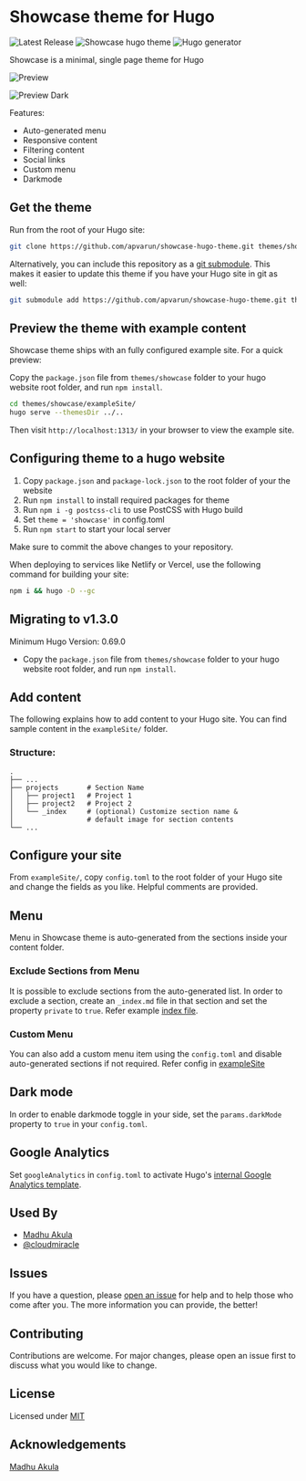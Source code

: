 # Showcase theme for Hugo

![Latest Release](https://img.shields.io/github/tag/apvarun/showcase-hugo-theme.svg)
![Showcase hugo theme](https://img.shields.io/github/license/apvarun/showcase-hugo-theme)
![Hugo generator](https://img.shields.io/badge/generator-hugo-brightgreen)

Showcase is a minimal, single page theme for Hugo

![Preview](https://github.com/apvarun/showcase-hugo-theme/raw/main/images/screenshot.png)

![Preview Dark](https://github.com/apvarun/showcase-hugo-theme/raw/main/images/screenshot-dark.png)

Features:

- Auto-generated menu
- Responsive content
- Filtering content
- Social links
- Custom menu
- Darkmode

## Get the theme

Run from the root of your Hugo site:

```sh
git clone https://github.com/apvarun/showcase-hugo-theme.git themes/showcase
```

Alternatively, you can include this repository as a [git submodule](https://git-scm.com/docs/gitsubmodules). This makes it easier to update this theme if you have your Hugo site in git as well:

```sh
git submodule add https://github.com/apvarun/showcase-hugo-theme.git themes/showcase
```

## Preview the theme with example content

Showcase theme ships with an fully configured example site. For a quick preview:

Copy the `package.json` file from `themes/showcase` folder to your hugo website root folder, and run `npm install`.

```sh
cd themes/showcase/exampleSite/
hugo serve --themesDir ../..
```

Then visit `http://localhost:1313/` in your browser to view the example site.

## Configuring theme to a hugo website

1. Copy `package.json` and `package-lock.json` to the root folder of your the website
2. Run `npm install` to install required packages for theme
3. Run `npm i -g postcss-cli` to use PostCSS with Hugo build
4. Set `theme = 'showcase'` in config.toml
5. Run `npm start` to start your local server

Make sure to commit the above changes to your repository.

When deploying to services like Netlify or Vercel, use the following command for building your site:

```sh
npm i && hugo -D --gc
```

## Migrating to v1.3.0

Minimum Hugo Version: 0.69.0

- Copy the `package.json` file from `themes/showcase` folder to your hugo website root folder, and run `npm install`.

## Add content

The following explains how to add content to your Hugo site. You can find sample content in the `exampleSite/` folder.

### Structure:
    .
    ├── ...
    ├── projects       # Section Name
    │   ├── project1   # Project 1
    │   ├── project2   # Project 2
    │   └── _index     # (optional) Customize section name &
    │                  # default image for section contents
    └── ...


## Configure your site

From `exampleSite/`, copy `config.toml` to the root folder of your Hugo site and change the fields as you like. Helpful comments are provided.

## Menu

Menu in Showcase theme is auto-generated from the sections inside your content folder.

### Exclude Sections from Menu

It is possible to exclude sections from the auto-generated list. In order to exclude a section, create an `_index.md` file in that section and set the property `private` to `true`. Refer example [index file](https://github.com/apvarun/showcase-hugo-theme/blob/master/exampleSite/content/books/_index.md).

### Custom Menu

You can also add a custom menu item using the `config.toml` and disable auto-generated sections if not required. Refer config in [exampleSite](https://github.com/apvarun/showcase-hugo-theme/blob/master/exampleSite/config.toml)

## Dark mode

In order to enable darkmode toggle in your side, set the `params.darkMode` property to `true` in your `config.toml`.

## Google Analytics

Set `googleAnalytics` in `config.toml` to activate Hugo's [internal Google Analytics template](https://gohugo.io/templates/internal/#google-analytics).

## Used By

- [Madhu Akula](https://madhuakula.com/content/)
- [@cloudmiracle](http://cloud.vn/)

## Issues

If you have a question, please [open an issue](https://github.com/apvarun/showcase-hugo-theme/issues) for help and to help those who come after you. The more information you can provide, the better!

## Contributing

Contributions are welcome. For major changes, please open an issue first to discuss what you would like to change.

## License

Licensed under [MIT](LICENSE)

## Acknowledgements

[Madhu Akula](https://github.com/madhuakula)
